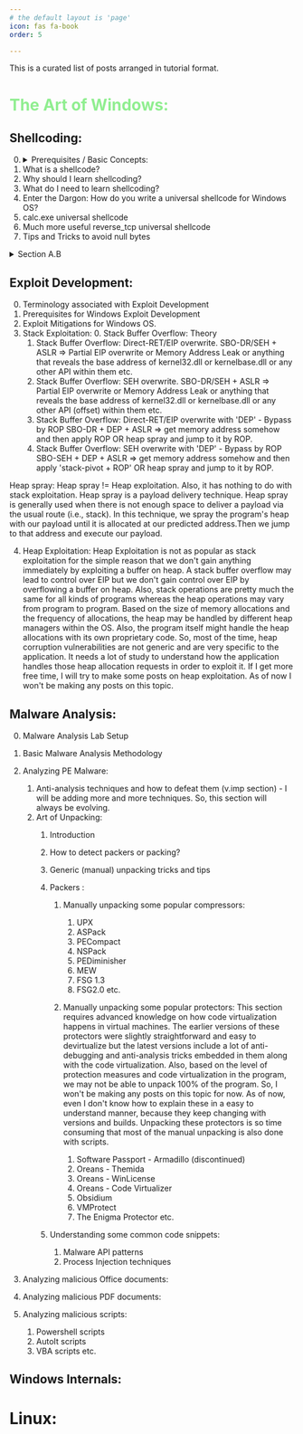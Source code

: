 ```yaml
---
# the default layout is 'page'
icon: fas fa-book
order: 5

---
```


This is a curated list of posts arranged in tutorial format.

# <span style="color:lightgreen">The Art of Windows:</span>

## Shellcoding:

0. <details><summary>Prerequisites / Basic Concepts:</summary> Before diving into the world of shellcoding, one is expected to know a few concepts. If you are unsure, please go through this absolutely essential basic concepts section.</details>
1. What is a shellcode?
2. Why should I learn shellcoding?
3. What do I need to learn shellcoding?
4. Enter the Dargon: How do you write a universal shellcode for Windows OS?
5. calc.exe universal shellcode
6. Much more useful reverse_tcp universal shellcode
7. Tips and Tricks to avoid null bytes

<details>
<summary>Section A.B</summary>
<details>
<summary>Section A.B.C</summary>
<details>
<summary>Section A.B.C.D</summary>
  Done!
</details>
</details>
</details>



## Exploit Development:

0. Terminology associated with Exploit Development
1. Prerequisites for Windows Exploit Development
2. Exploit Mitigations for Windows OS.
3. Stack Exploitation:
   0. Stack Buffer Overflow: Theory
   1. Stack Buffer Overflow: Direct-RET/EIP overwrite.
      SBO-DR/SEH + ASLR => Partial EIP overwrite or Memory Address Leak or anything that reveals the base address of kernel32.dll or kernelbase.dll or any other API within them etc.
   2. Stack Buffer Overflow: SEH overwrite.
      SBO-DR/SEH + ASLR => Partial EIP overwrite or Memory Address Leak or anything that reveals the base address of kernel32.dll or kernelbase.dll or any other API (offset) within them etc.
   3. Stack Buffer Overflow: Direct-RET/EIP overwrite with 'DEP' -  Bypass by ROP
      SBO-DR + DEP + ASLR => get memory address somehow and then apply ROP OR heap spray and jump to it by ROP.
   4. Stack Buffer Overflow: SEH overwrite with 'DEP' - Bypass by ROP
      SBO-SEH + DEP + ASLR => get memory address somehow and then apply 'stack-pivot + ROP' OR heap spray and jump to it by ROP.

Heap spray: Heap spray != Heap exploitation. Also, it has nothing to do with stack exploitation. Heap spray is a payload delivery technique. Heap spray is generally used when there is not enough space to deliver a payload via the usual route (i.e., stack). In this technique, we spray the program's heap with our payload until it is allocated at our predicted address.Then we jump to that address and execute our payload.

4. Heap Exploitation: Heap Exploitation is not as popular as stack exploitation for the simple reason that we don't gain anything immediately by exploiting a buffer on heap. A stack buffer overflow may lead to control over EIP but we don't gain control over EIP by overflowing a buffer on heap. Also, stack operations are pretty much the same for all kinds of programs whereas the heap operations may vary from program to program. Based on the size of memory allocations and the frequency of allocations, the heap may be handled by different heap managers within the OS. Also, the program itself might handle the heap allocations with its own proprietary code. So, most of the time, heap corruption vulnerabilities are not generic and are very specific to the application. It needs a lot of study to understand how the application handles those heap allocation requests in order to exploit it. If I get more free time, I will try to make some posts on heap exploitation. As of now I won't be making any posts on this topic.


## Malware Analysis:

0. Malware Analysis Lab Setup
1. Basic Malware Analysis Methodology
2. Analyzing PE Malware: 
   1. Anti-analysis techniques and how to defeat them (v.imp section) - I will be adding more and more techniques. So, this section will always be evolving.
   2. Art of Unpacking:
      1. Introduction
      2. How to detect packers or packing?
      3. Generic (manual) unpacking tricks and tips
      4. Packers :
         1. Manually unpacking some popular compressors:
            1. UPX
            2. ASPack
            3. PECompact
            4. NSPack
            5. PEDiminisher
            6. MEW
            7. FSG 1.3
            8. FSG2.0 etc.

         2. Manually unpacking some popular protectors: This section requires advanced knowledge on how code virtualization happens in virtual machines. The earlier versions of these protectors were slightly straightforward and easy to devirtualize but the latest versions include a lot of anti-debugging and anti-analysis tricks embedded in them along with the code virtualization. Also, based on the level of protection measures and code virtualization in the program, we may not be able to unpack 100% of the program. So, I won't be making any posts on this topic for now. As of now, even I don't know how to explain these in a easy to understand manner, because they keep changing with versions and builds. Unpacking these protectors is so time consuming that most of the manual unpacking is also done with scripts.
            1. Software Passport - Armadillo (discontinued)
            2. Oreans - Themida
            3. Oreans - WinLicense
            4. Oreans - Code Virtualizer
            5. Obsidium
            6. VMProtect
            7. The Enigma Protector etc.

      5. Understanding some common code snippets:
         1. Malware API patterns
         2. Process Injection techniques

3. Analyzing malicious Office documents:

4. Analyzing malicious PDF documents:


5. Analyzing malicious scripts:

    1. Powershell scripts
    2. AutoIt scripts
    3. VBA scripts etc.
    


## Windows Internals:




# Linux:
